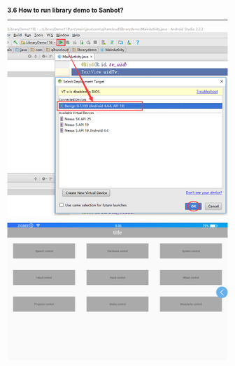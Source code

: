 **3.6 How to run library demo to Sanbot?**

----



![](/assets/SDK-6.png)

![](/assets/SDK-7.png)

